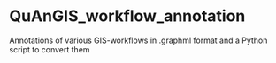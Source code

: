# QuAnGIS_workflow_annotation
Annotations of various GIS-workflows in .graphml format and a Python script to convert them 
